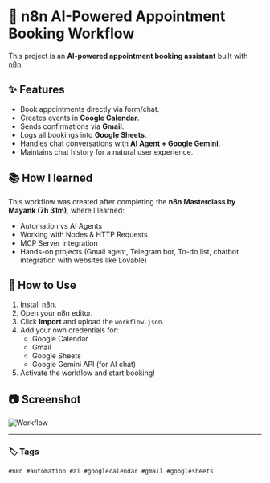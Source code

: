 # 🤖 n8n AI-Powered Appointment Booking Workflow

This project is an **AI-powered appointment booking assistant** built with [n8n](https://n8n.io).

## ✨ Features
- Book appointments directly via form/chat.
- Creates events in **Google Calendar**.
- Sends confirmations via **Gmail**.
- Logs all bookings into **Google Sheets**.
- Handles chat conversations with **AI Agent + Google Gemini**.
- Maintains chat history for a natural user experience.

## 📚 How I learned
This workflow was created after completing the **n8n Masterclass by Mayank (7h 31m)**, where I learned:
- Automation vs AI Agents
- Working with Nodes & HTTP Requests
- MCP Server integration
- Hands-on projects (Gmail agent, Telegram bot, To-do list, chatbot integration with websites like Lovable)

## 🚀 How to Use
1. Install [n8n](https://docs.n8n.io/getting-started/installation/).
2. Open your n8n editor.
3. Click **Import** and upload the `workflow.json`.
4. Add your own credentials for:
   - Google Calendar
   - Gmail
   - Google Sheets
   - Google Gemini API (for AI chat)
5. Activate the workflow and start booking!

## 📷 Screenshot
![Workflow](screenshots/workflow.png)

---

### 🏷️ Tags
`#n8n #automation #ai #googlecalendar #gmail #googlesheets`
